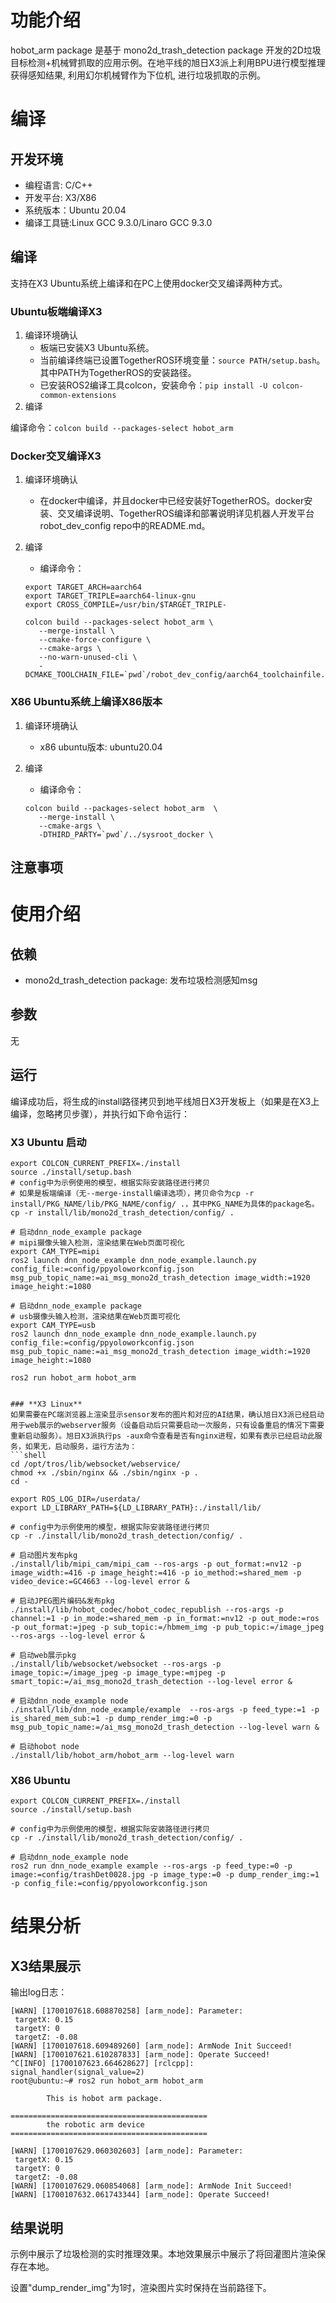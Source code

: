 # 功能介绍

hobot_arm package 是基于 mono2d_trash_detection package 开发的2D垃圾目标检测+机械臂抓取的应用示例。在地平线的旭日X3派上利用BPU进行模型推理获得感知结果, 利用幻尔机械臂作为下位机, 进行垃圾抓取的示例。


# 编译

## 开发环境

- 编程语言: C/C++
- 开发平台: X3/X86
- 系统版本：Ubuntu 20.04
- 编译工具链:Linux GCC 9.3.0/Linaro GCC 9.3.0

## 编译

 支持在X3 Ubuntu系统上编译和在PC上使用docker交叉编译两种方式。

### Ubuntu板端编译X3

1. 编译环境确认 
   - 板端已安装X3 Ubuntu系统。
   - 当前编译终端已设置TogetherROS环境变量：`source PATH/setup.bash`。其中PATH为TogetherROS的安装路径。
   - 已安装ROS2编译工具colcon，安装命令：`pip install -U colcon-common-extensions`
2. 编译

 编译命令：`colcon build --packages-select hobot_arm`

### Docker交叉编译X3

1. 编译环境确认

   - 在docker中编译，并且docker中已经安装好TogetherROS。docker安装、交叉编译说明、TogetherROS编译和部署说明详见机器人开发平台robot_dev_config repo中的README.md。

2. 编译

   - 编译命令：

   ```
   export TARGET_ARCH=aarch64
   export TARGET_TRIPLE=aarch64-linux-gnu
   export CROSS_COMPILE=/usr/bin/$TARGET_TRIPLE-

   colcon build --packages-select hobot_arm \
      --merge-install \
      --cmake-force-configure \
      --cmake-args \
      --no-warn-unused-cli \
      -DCMAKE_TOOLCHAIN_FILE=`pwd`/robot_dev_config/aarch64_toolchainfile.cmake
   ```

### X86 Ubuntu系统上编译X86版本

1. 编译环境确认

   - x86 ubuntu版本: ubuntu20.04

2. 编译

   - 编译命令：

   ```
   colcon build --packages-select hobot_arm  \
      --merge-install \
      --cmake-args \
      -DTHIRD_PARTY=`pwd`/../sysroot_docker \
   ```

## 注意事项

# 使用介绍

## 依赖

- mono2d_trash_detection package: 发布垃圾检测感知msg

## 参数

无

## 运行

编译成功后，将生成的install路径拷贝到地平线旭日X3开发板上（如果是在X3上编译，忽略拷贝步骤），并执行如下命令运行：


### **X3 Ubuntu 启动**

```shell
export COLCON_CURRENT_PREFIX=./install
source ./install/setup.bash
# config中为示例使用的模型，根据实际安装路径进行拷贝
# 如果是板端编译（无--merge-install编译选项），拷贝命令为cp -r install/PKG_NAME/lib/PKG_NAME/config/ .，其中PKG_NAME为具体的package名。
cp -r install/lib/mono2d_trash_detection/config/ .

# 启动dnn_node_example package
# mipi摄像头输入检测，渲染结果在Web页面可视化
export CAM_TYPE=mipi
ros2 launch dnn_node_example dnn_node_example.launch.py config_file:=config/ppyoloworkconfig.json msg_pub_topic_name:=ai_msg_mono2d_trash_detection image_width:=1920 image_height:=1080

# 启动dnn_node_example package
# usb摄像头输入检测，渲染结果在Web页面可视化
export CAM_TYPE=usb
ros2 launch dnn_node_example dnn_node_example.launch.py config_file:=config/ppyoloworkconfig.json msg_pub_topic_name:=ai_msg_mono2d_trash_detection image_width:=1920 image_height:=1080

ros2 run hobot_arm hobot_arm


### **X3 Linux**
如果需要在PC端浏览器上渲染显示sensor发布的图片和对应的AI结果，确认旭日X3派已经启动用于web展示的webserver服务（设备启动后只需要启动一次服务，只有设备重启的情况下需要重新启动服务）。旭日X3派执行ps -aux命令查看是否有nginx进程，如果有表示已经启动此服务，如果无，启动服务，运行方法为：
```shell
cd /opt/tros/lib/websocket/webservice/
chmod +x ./sbin/nginx && ./sbin/nginx -p .
cd -
```

```shell
export ROS_LOG_DIR=/userdata/
export LD_LIBRARY_PATH=${LD_LIBRARY_PATH}:./install/lib/

# config中为示例使用的模型，根据实际安装路径进行拷贝
cp -r ./install/lib/mono2d_trash_detection/config/ .

# 启动图片发布pkg
./install/lib/mipi_cam/mipi_cam --ros-args -p out_format:=nv12 -p image_width:=416 -p image_height:=416 -p io_method:=shared_mem -p video_device:=GC4663 --log-level error &

# 启动JPEG图片编码&发布pkg
./install/lib/hobot_codec/hobot_codec_republish --ros-args -p channel:=1 -p in_mode:=shared_mem -p in_format:=nv12 -p out_mode:=ros -p out_format:=jpeg -p sub_topic:=/hbmem_img -p pub_topic:=/image_jpeg --ros-args --log-level error &

# 启动web展示pkg
./install/lib/websocket/websocket --ros-args -p image_topic:=/image_jpeg -p image_type:=mjpeg -p smart_topic:=/ai_msg_mono2d_trash_detection --log-level error &

# 启动dnn_node_example node
./install/lib/dnn_node_example/example  --ros-args -p feed_type:=1 -p is_shared_mem_sub:=1 -p dump_render_img:=0 -p msg_pub_topic_name:=/ai_msg_mono2d_trash_detection --log-level warn &

# 启动hobot node
./install/lib/hobot_arm/hobot_arm --log-level warn
```

### **X86 Ubuntu**

```
export COLCON_CURRENT_PREFIX=./install
source ./install/setup.bash

# config中为示例使用的模型，根据实际安装路径进行拷贝
cp -r ./install/lib/mono2d_trash_detection/config/ .

# 启动dnn_node_example node
ros2 run dnn_node_example example --ros-args -p feed_type:=0 -p image:=config/trashDet0028.jpg -p image_type:=0 -p dump_render_img:=1 -p config_file:=config/ppyoloworkconfig.json

```

# 结果分析
## X3结果展示

输出log日志：
```
[WARN] [1700107618.608870258] [arm_node]: Parameter:
 targetX: 0.15
 targetY: 0
 targetZ: -0.08
[WARN] [1700107618.609489260] [arm_node]: ArmNode Init Succeed!
[WARN] [1700107621.610287833] [arm_node]: Operate Succeed!
^C[INFO] [1700107623.664628627] [rclcpp]: signal_handler(signal_value=2)
root@ubuntu:~# ros2 run hobot_arm hobot_arm

        This is hobot arm package.

============================================
        the robotic arm device
============================================

[WARN] [1700107629.060302603] [arm_node]: Parameter:
 targetX: 0.15
 targetY: 0
 targetZ: -0.08
[WARN] [1700107629.060854068] [arm_node]: ArmNode Init Succeed!
[WARN] [1700107632.061743344] [arm_node]: Operate Succeed!

```


## 结果说明
示例中展示了垃圾检测的实时推理效果。本地效果展示中展示了将回灌图片渲染保存在本地。

设置"dump_render_img"为1时，渲染图片实时保持在当前路径下。
